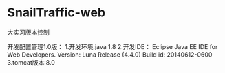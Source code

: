 # SnailTraffic-web
大实习版本控制

开发配置管理1.0版：
1.开发环境:java 1.8
2.开发IDE：
Eclipse Java EE IDE for Web Developers.
Version: Luna Release (4.4.0)
Build id: 20140612-0600
3.tomcat版本:8.0
